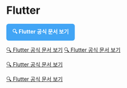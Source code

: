 

# Flutter 

<a href="flutter://subview://https://flutter.dev" style="
  display: inline-block;
  background-color: #42A5F5;
  color: white;
  padding: 10px 16px;
  border-radius: 6px;
  text-decoration: none;
  font-weight: bold;
">
  🔍 Flutter 공식 문서 보기
</a>


[🔍 Flutter 공식 문서 보기]("flutter://subview://https://flutter.dev")
[🔍 Flutter 공식 문서 보기](flutter://subview://https://flutter.dev)

[🔍 Flutter 공식 문서 보기](https://flutter.dev)


<a href="flutter://subview://https://flutter.dev">🔍 Flutter 공식 문서 보기</a>
